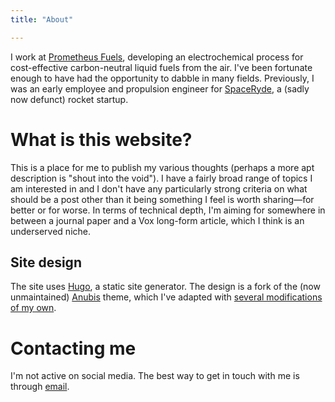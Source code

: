 ```yaml
---
title: "About"

---
```


I work at [Prometheus Fuels](https://www.prometheusfuels.com/), developing an electrochemical process for cost-effective carbon-neutral liquid fuels from the air. I've been fortunate enough to have had the opportunity to dabble in many fields. Previously, I was an early employee and propulsion engineer for [SpaceRyde](https://spaceryde.webflow.io/), a (sadly now defunct) rocket startup.


# What is this website? 
This is a place for me to publish my various thoughts (perhaps a more apt description is "shout into the void"). I have a fairly broad range of topics I am interested in and I don't have any particularly strong criteria on what should be a post other than it being something I feel is worth sharing&mdash;for better or for worse. In terms of technical depth, I'm aiming for somewhere in between a journal paper and a Vox long-form article, which I think is an underserved niche. 

## Site design

The site uses [Hugo](https://gohugo.io/), a static site generator. The design is a fork of the (now unmaintained) [Anubis](https://github.com/mitrichius/hugo-theme-anubis) theme, which I've adapted with [several modifications of my own](https://github.com/LiemDQ/hugo-theme-anubis).

# Contacting me
I'm not active on social media. The best way to get in touch with me is through [email](mailto:dq@liem.ca).